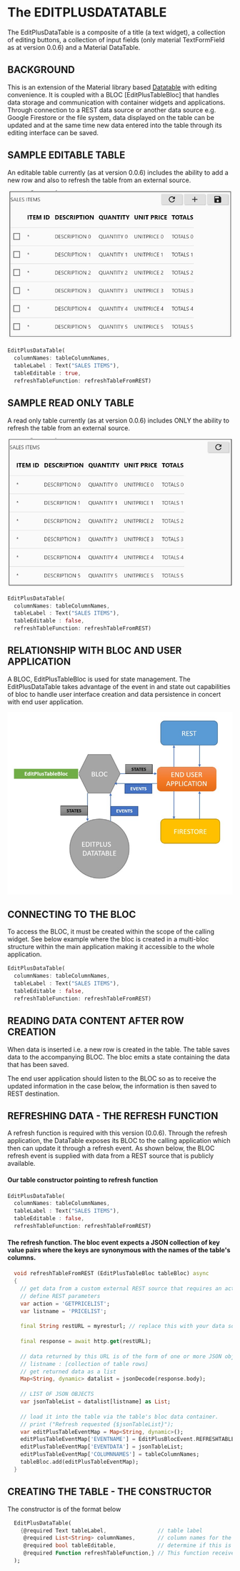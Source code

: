 # The EDITPLUSDATATABLE
The EditPlusDataTable is a composite of a title (a text widget), a collection of editing buttons, a collection of input fields (only material TextFormField as at version 0.0.6) and a Material DataTable. 

## BACKGROUND
This is an extension of the  Material library based [Datatable](https://api.flutter.dev/flutter/material/DataTable-class.html) with editing convenience. It is coupled with a BLOC [EditPlusTableBloc] that handles data storage and communication with container widgets and applications. Through connection to a REST data source or another data source e.g. Google Firestore or the file system, data displayed on the table can be updated and at the same time new data entered into the table through its editing interface can be saved.

## SAMPLE EDITABLE TABLE
An editable table currently (as at version 0.0.6) includes the ability to add a new row and also to refresh the table from an external source. 

![Editable Table](editable_table.jpg)

```dart
EditPlusDataTable(
  columnNames: tableColumnNames, 
  tableLabel : Text("SALES ITEMS"), 
  tableEditable : true, 
  refreshTableFunction: refreshTableFromREST)
```

## SAMPLE READ ONLY TABLE
A read only table currently (as at version 0.0.6) includes ONLY the ability to refresh the table from an external source. 

![Read Only Table](readonly_table.jpg)

```dart
EditPlusDataTable(
  columnNames: tableColumnNames, 
  tableLabel : Text("SALES ITEMS"), 
  tableEditable : false, 
  refreshTableFunction: refreshTableFromREST)
```

## RELATIONSHIP WITH BLOC AND USER APPLICATION
A BLOC, EditPlusTableBloc is used for state management. The EditPlusDataTable takes advantage of the event in and state out capabilities of bloc to handle user interface creation and data persistence in concert with end user application.

![Read Only Table](lib_bloc_relationship.jpg)

## CONNECTING TO THE BLOC
To access the BLOC, it must be created within the scope of the calling widget. See below example where the bloc is created in a multi-bloc structure within the main application making it accessible to the whole application.

```dart
EditPlusDataTable(
  columnNames: tableColumnNames, 
  tableLabel : Text("SALES ITEMS"), 
  tableEditable : false, 
  refreshTableFunction: refreshTableFromREST)
```

## READING DATA CONTENT AFTER ROW CREATION
When data is inserted i.e. a new row is created in the table. The table saves data to the accompanying BLOC. The bloc emits a state containing the data that has been saved.

The end user application should listen to the BLOC so as to receive the updated information in the case below, the information is then saved to REST destination.

## REFRESHING DATA - THE REFRESH FUNCTION
A refresh function is required with this version (0.0.6). Through the refresh application, the DataTable exposes its BLOC to the calling application which then can update it through a refresh event. As shown below, the BLOC refresh event is supplied with data from a REST source that is publicly available.

#### Our table constructor pointing to refresh function
```dart
EditPlusDataTable(
  columnNames: tableColumnNames, 
  tableLabel : Text("SALES ITEMS"), 
  tableEditable : false, 
  refreshTableFunction: refreshTableFromREST)
```
#### The refresh function. The bloc event expects a JSON collection of key value pairs where the keys are synonymous with the names of the table's columns.
```dart
  void refreshTableFromREST (EditPlusTableBloc tableBloc) async
  {
    // get data from a custom external REST source that requires an action and name of list
    // define REST parameters
    var action = 'GETPRICELIST';
    var listname = 'PRICELIST';

    final String restURL = myresturl; // replace this with your data sources

    final response = await http.get(restURL);
    
    // data returned by this URL is of the form of one or more JSON objects one of them being
    // listname : [collection of table rows]
    // get returned data as a list
    Map<String, dynamic> datalist = jsonDecode(response.body);

    // LIST OF JSON OBJECTS
    var jsonTableList = datalist[listname] as List;

    // load it into the table via the table's bloc data container.
    // print ("Refresh requested {$jsonTableList}");
    var editPlusTableEventMap = Map<String, dynamic>();
    editPlusTableEventMap['EVENTNAME'] = EditPlusBlocEvent.REFRESHTABLEEVENT;
    editPlusTableEventMap['EVENTDATA'] = jsonTableList;
    editPlusTableEventMap['COLUMNNAMES'] = tableColumnNames;
    tableBloc.add(editPlusTableEventMap);
  }
```

## CREATING THE TABLE - THE CONSTRUCTOR
The constructor is of the format below

```dart
  EditPlusDataTable(
    {@required Text tableLabel,                // table label
     @required List<String> columnNames,       // column names for the table, required by Material DataTable
     @required bool tableEditable,             // determine if this is a read only table or table with ability to add items
     @required Function refreshTableFunction,} // This function receives the BLOC in use by the table to end user application
  );
```